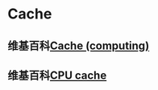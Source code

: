 # Cache



## 维基百科[Cache (computing)](https://en.wikipedia.org/wiki/Cache_(computing))



## 维基百科[CPU cache](https://en.wikipedia.org/wiki/CPU_cache)